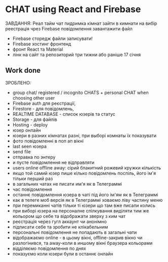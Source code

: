 # CHAT using React and Firebase
   
ЗАВДАННЯ: Реал тайм чат
пидримка кімнат зайти в кимнати на вибір
реестрація чрез Firebase
повідомлення завантажити файл
- Firebase сторедж файли записувати!
- Firebase хостинг фронтенд
- фронт  React та Material
- лінк на сайт та репозиторий 
три тижни або раніше 17 січня

## Work done

ЗРОБЛЕНО:
+ group chat/ registered / incognito СHATS + personal CHAT when choosing other user 
+ Firebase auth для реєстрації,
+ Firestore - для повідомлень,
+ REALTIME DATABASE - список юзерів та статус 
+ Storage - для файлів
+ Hosting - deploy
+ юзер онлайн
+ юзери в разних кімнатах разні, при выборі комнаты їх показувати
+ фото повідомленні в поп ап вікні
+ last seen юзера
+ send file 
+ отправка по энтеру
+ и пусте повідомлення не відправляти
+ users online offline away: сірий блакитний рожевий кружки кількість
+ якщо той самий юзер пише кілько повідомлень поспіль, його ім'я тільки перший раз
+ в загальних чатах не писати им'я як в Телеграммі
+ час повідомлення 
+ останнє повідомлення юзера в чаті під його ім'ям як в Телеграммі
+ как в телеге моб версія як в Телеграммі ховаємо ліву частину меню
+ при перемиканні чатів тільки ті юзери що там вже писали колись
+ при виборі юзера на персоналне спілкування виділяти тим же кольором що себе та відображати зверху з ким чат
+ реєстрація через гугл аккаунт чи анонімно
+ підписати себе та зробити не клікабельним
+ персональні повідомлення не попадають в загальні чати
+ відображаємо online - в цьому вікні, offline-закрив вікно чи разлогінився, та away-коли в иншому вікні браузера кольорами
+ відділяємо повідомлення по днях
+ показуємо коли юзери були в останнє онлайн


